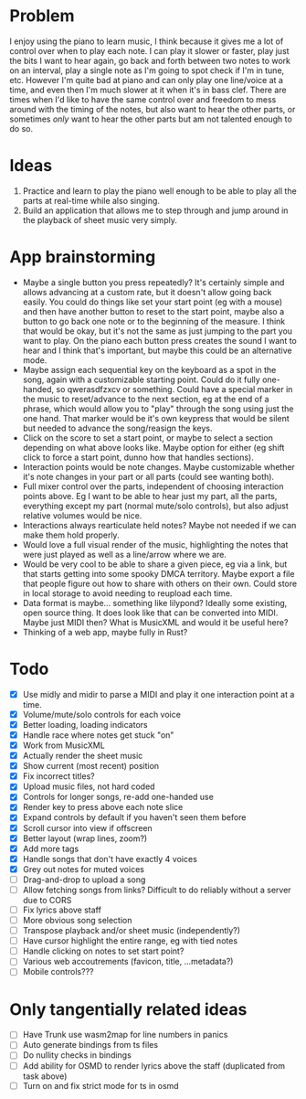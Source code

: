 # Problem
I enjoy using the piano to learn music, I think because it gives me a lot of control over when to play each note. I can play it slower or faster, play just the bits I want to hear again, go back and forth between two notes to work on an interval, play a single note as I'm going to spot check if I'm in tune, etc. However I'm quite bad at piano and can only play one line/voice at a time, and even then I'm much slower at it when it's in bass clef. There are times when I'd like to have the same control over and freedom to mess around with the timing of the notes, but also want to hear the other parts, or sometimes *only* want to hear the other parts but am not talented enough to do so.

# Ideas
1. Practice and learn to play the piano well enough to be able to play all the parts at real-time while also singing.
2. Build an application that allows me to step through and jump around in the playback of sheet music very simply.

# App brainstorming
- Maybe a single button you press repeatedly? It's certainly simple and allows advancing at a custom rate, but it doesn't allow going back easily. You could do things like set your start point (eg with a mouse) and then have another button to reset to the start point, maybe also a button to go back one note or to the beginning of the measure. I think that would be okay, but it's not the same as just jumping to the part you want to play. On the piano each button press creates the sound I want to hear and I think that's important, but maybe this could be an alternative mode.
- Maybe assign each sequential key on the keyboard as a spot in the song, again with a customizable starting point. Could do it fully one-handed, so qwerasdfzxcv or something. Could have a special marker in the music to reset/advance to the next section, eg at the end of a phrase, which would allow you to "play" through the song using just the one hand. That marker would be it's own keypress that would be silent but needed to advance the song/reasign the keys.
- Click on the score to set a start point, or maybe to select a section depending on what above looks like. Maybe option for either (eg shift click to force a start point, dunno how that handles sections).
- Interaction points would be note changes. Maybe customizable whether it's note changes in your part or all parts (could see wanting both).
- Full mixer control over the parts, independent of choosing interaction points above. Eg I want to be able to hear just my part, all the parts, everything except my part (normal mute/solo controls), but also adjust relative volumes would be nice.
- Interactions always rearticulate held notes? Maybe not needed if we can make them hold properly.
- Would love a full visual render of the music, highlighting the notes that were just played as well as a line/arrow where we are.
- Would be very cool to be able to share a given piece, eg via a link, but that starts getting into some spooky DMCA territory. Maybe export a file that people figure out how to share with others on their own. Could store in local storage to avoid needing to reupload each time.
- Data format is maybe... something like lilypond? Ideally some existing, open source thing. It does look like that can be converted into MIDI. Maybe just MIDI then? What is MusicXML and would it be useful here?
- Thinking of a web app, maybe fully in Rust?

# Todo
- [x] Use midly and midir to parse a MIDI and play it one interaction point at a time.
- [x] Volume/mute/solo controls for each voice
- [x] Better loading, loading indicators
- [x] Handle race where notes get stuck "on"
- [x] Work from MusicXML
- [x] Actually render the sheet music
- [x] Show current (most recent) position
- [x] Fix incorrect titles?
- [x] Upload music files, not hard coded
- [x] Controls for longer songs, re-add one-handed use
- [x] Render key to press above each note slice
- [x] Expand controls by default if you haven't seen them before
- [x] Scroll cursor into view if offscreen
- [x] Better layout (wrap lines, zoom?)
- [x] Add more tags
- [x] Handle songs that don't have exactly 4 voices
- [x] Grey out notes for muted voices
- [ ] Drag-and-drop to upload a song
- [ ] Allow fetching songs from links? Difficult to do reliably without a server due to CORS
- [ ] Fix lyrics above staff
- [ ] More obvious song selection
- [ ] Transpose playback and/or sheet music (independently?)
- [ ] Have cursor highlight the entire range, eg with tied notes
- [ ] Handle clicking on notes to set start point?
- [ ] Various web accoutrements (favicon, title, ...metadata?)
- [ ] Mobile controls???

# Only tangentially related ideas
- [ ] Have Trunk use wasm2map for line numbers in panics
- [ ] Auto generate bindings from ts files
- [ ] Do nullity checks in bindings
- [ ] Add ability for OSMD to render lyrics above the staff (duplicated from task above)
- [ ] Turn on and fix strict mode for ts in osmd
